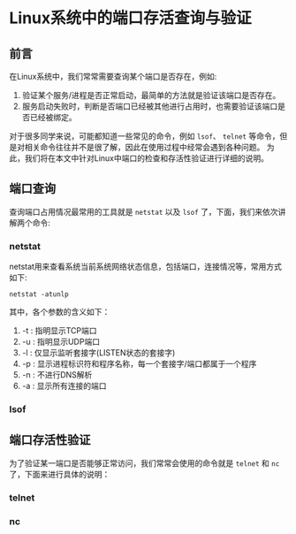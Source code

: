 
# Linux系统中的端口存活查询与验证

## 前言

在Linux系统中，我们常常需要查询某个端口是否存在，例如:

1. 验证某个服务/进程是否正常启动，最简单的方法就是验证该端口是否存在。
2. 服务启动失败时，判断是否端口已经被其他进行占用时，也需要验证该端口是否已经被绑定。

对于很多同学来说，可能都知道一些常见的命令，例如 `lsof`、 `telnet` 等命令，但是对相关命令往往并不是很了解，因此在使用过程中经常会遇到各种问题。
为此，我们将在本文中针对Linux中端口的检查和存活性验证进行详细的说明。 

## 端口查询

查询端口占用情况最常用的工具就是 `netstat` 以及 `lsof` 了，下面，我们来依次讲解两个命令:

### netstat

netstat用来查看系统当前系统网络状态信息，包括端口，连接情况等，常用方式如下:

```
netstat -atunlp
```

其中，各个参数的含义如下：

1. -t : 指明显示TCP端口
2. -u : 指明显示UDP端口
3. -l : 仅显示监听套接字(LISTEN状态的套接字)
4. -p : 显示进程标识符和程序名称，每一个套接字/端口都属于一个程序
5. -n : 不进行DNS解析
6. -a : 显示所有连接的端口

### lsof


## 端口存活性验证

为了验证某一端口是否能够正常访问，我们常常会使用的命令就是 `telnet` 和 `nc` 了，下面来进行具体的说明：

### telnet


### nc

